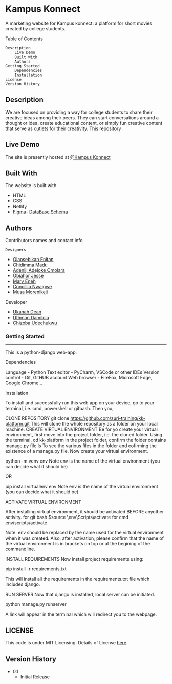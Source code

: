 # Kampus Konnect

A marketing website for Kampus konnect: a platform for short movies created by college students.

Table of Contents

    Description
        Live Demo
        Built With
        Authors
    Getting Started
        Dependencies
        Installation
    License
    Version History



## Description

We are focused on providing a way for college students to share their creative ideas among their peers. They can start conversations around a thought or idea, create educational content, or simply fun creative content that serve as outlets for their creativity. This repository 

## Live Demo

The site is presently hosted at [@Kampus Konnect](https://kampus-konnect.netlify.app)

## Built With

The website is built with
- HTML
- CSS
- Netlify
- [Figma](https://www.figma.com/file/lylckSVblnwTfXIxcl3bNE/Video-Display?node-id=179%3A438)- [DataBase Schema](https://app.diagrams.net/#G1wtzgJG3QADuNnowGzx___eC6y_d1ihZA) 

## Authors

Contributors names and contact info

    Designers
- [Olaosebikan Enitan](https://github.com/orgs/zuri-training/people/hennyitan)
- [Chidimma Madu](https://github.com/orgs/zuri-training/people/Mara-mma)
- [Adeniji Adejoke Omolara](https://github.com/orgs/zuri-training/people/AdenijiOmolara)
- [Obiahor Jesse](https://github.com/orgs/zuri-training/people/Jessesnr)
- [Mary Eneh](https://github.com/orgs/zuri-training/people/Mary-Eneh)
- [Concillia Nwaigwe](https://github.com/orgs/zuri-training/people/Lyia-n)
- [Musa Morenikeji](https://github.com/orgs/zuri-training/people/M-Morenny-M-36)

Developer 

- [Ukanah Dean](https://github.com/orgs/zuri-training/people/Harrylever)
- [Uthman Damilola](https://github.com/orgs/zuri-training/people/D-uth)
- [Chizoba Udechukwu](https://github.com/orgs/zuri-training/people/videlleudeh)


### Getting Started
<hr>

This is a python-django web-app.

Dependencies

Language - Python
Text editor - PyCharm, VSCode or other IDEs
Version control - Git, GitHUB account
Web browser - FireFox, Microsoft Edge, Google Chrome...


Installation

To install and successfully run this web app on your device, go to your terminal, i.e. cmd, powershell or gitbash. Then you;

CLONE REPOSITORY
git clone https://github.com/zuri-training/kk-platform.git
This will clone the whole repository as a folder on your local machine.
CREATE VIRTUAL ENVIRONMENT
Be for yo create your virtual environment, first move into the project folder, i.e. the cloned folder.
Using the terminal, 
cd kk-platform
In the project folder, confirm the folder contains manage.py file
ls
To see the various files in the folder and cofirming the existence of a manage.py file.
Now create your virtual environment.

python -m venv env
Note env is the name of the virtual environment (you can decide what it should be)

OR

pip install virtualenv env
Note env is the name of the virtual environment (you can decide what it should be)

ACTIVATE VIRTUAL ENVIRONMENT

After installing virtual environment, it should be activated BEFORE anyother activity.
for git bash
$source \env\Scripts\activate
for cmd
env/scripts/activate

Note: env should be replaced by the name used for  the virtual environment when it was created.
Also, after activation, please confirm that the name of the virtual environment is in brackets on top or at the begining of the commandline.

INSTALL REQUIREMENTS
Now install project requirements using:

pip install -r requirements.txt

This will install all the requirements in the requirements.txt file which includes django.

RUN SERVER
Now that django is installed, local server can be initiated.

python manage.py runserver

A link will appear in the terminal which will redirect you to the webpage.



## LICENSE

This code is under MIT Licensing. Details of License [here](License).




## Version History

* 0.1
    * Initial Release
